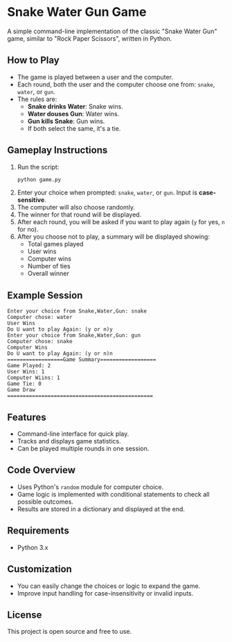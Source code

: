 # Snake Water Gun Game

A simple command-line implementation of the classic "Snake Water Gun" game, similar to "Rock Paper Scissors", written in Python.

## How to Play

- The game is played between a user and the computer.
- Each round, both the user and the computer choose one from: `snake`, `water`, or `gun`.
- The rules are:
    - **Snake drinks Water**: Snake wins.
    - **Water douses Gun**: Water wins.
    - **Gun kills Snake**: Gun wins.
    - If both select the same, it's a tie.

## Gameplay Instructions

1. Run the script:
    ```bash
    python game.py
    ```
2. Enter your choice when prompted: `snake`, `water`, or `gun`. Input is **case-sensitive**.
3. The computer will also choose randomly.
4. The winner for that round will be displayed.
5. After each round, you will be asked if you want to play again (`y` for yes, `n` for no).
6. After you choose not to play, a summary will be displayed showing:
    - Total games played
    - User wins
    - Computer wins
    - Number of ties
    - Overall winner

## Example Session

```
Enter your choice from Snake,Water,Gun: snake
Computer chose: water
User Wins
Do U want to play Again: (y or n)y
Enter your choice from Snake,Water,Gun: gun
Computer chose: snake
Computer Wins
Do U want to play Again: (y or n)n
==================Game Summary==================
Game Played: 2
User Wins: 1
Computer Wiins: 1
Game Tie: 0
Game Draw
===============================================
```

## Features

- Command-line interface for quick play.
- Tracks and displays game statistics.
- Can be played multiple rounds in one session.

## Code Overview

- Uses Python's `random` module for computer choice.
- Game logic is implemented with conditional statements to check all possible outcomes.
- Results are stored in a dictionary and displayed at the end.

## Requirements

- Python 3.x

## Customization

- You can easily change the choices or logic to expand the game.
- Improve input handling for case-insensitivity or invalid inputs.

## License

This project is open source and free to use.
